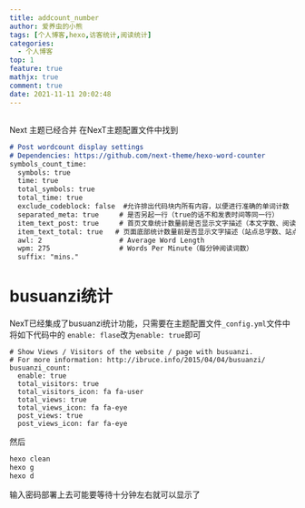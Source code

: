 ```yaml
---
title: addcount_number
author: 爱养虫的小熊
tags: [个人博客,hexo,访客统计,阅读统计]
categories:
  - 个人博客
top: 1
feature: true
mathjx: true
comment: true
date: 2021-11-11 20:02:48
---
```

## 
Next 主题已经合并
在NexT主题配置文件中找到
```md
# Post wordcount display settings
# Dependencies: https://github.com/next-theme/hexo-word-counter
symbols_count_time:
  symbols: true
  time: true
  total_symbols: true
  total_time: true
  exclude_codeblock: false  #允许排出代码块内所有内容，以便进行准确的单词计数
  separated_meta: true     # 是否另起一行（true的话不和发表时间等同一行）
  item_text_post: true     # 首页文章统计数量前是否显示文字描述（本文字数、阅读时长）
  item_text_total: true   # 页面底部统计数量前是否显示文字描述（站点总字数、站点阅读时长）
  awl: 2                   # Average Word Length
  wpm: 275                 # Words Per Minute（每分钟阅读词数）
  suffix: "mins."
```

# busuanzi统计
NexT已经集成了busuanzi统计功能，只需要在主题配置文件`_config.yml`文件中将如下代码中的
`enable: flase`改为`enable: true`即可

```njk
# Show Views / Visitors of the website / page with busuanzi.
# For more information: http://ibruce.info/2015/04/04/busuanzi/
busuanzi_count:
  enable: true
  total_visitors: true
  total_visitors_icon: fa fa-user
  total_views: true
  total_views_icon: fa fa-eye
  post_views: true
  post_views_icon: far fa-eye
```
然后
```md
hexo clean
hexo g
hexo d
```
输入密码部署上去可能要等待十分钟左右就可以显示了
<!--more-->